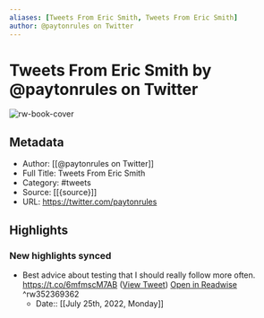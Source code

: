 ```yaml
---
aliases: [Tweets From Eric Smith, Tweets From Eric Smith]
author: @paytonrules on Twitter
---
```

# Tweets From Eric Smith by @paytonrules on Twitter

![rw-book-cover](https://pbs.twimg.com/profile_images/924335537531564032/DFg7Wqeq.jpg)

## Metadata
- Author: [[@paytonrules on Twitter]]
- Full Title: Tweets From Eric Smith
- Category: #tweets
- Source: [[{source}]]
- URL: https://twitter.com/paytonrules

## Highlights
### New highlights synced
- Best advice about testing that I should really follow more often. https://t.co/6mfmscM7AB ([View Tweet](https://twitter.com/paytonrules/status/1283962551416561664)) [Open in Readwise](https://readwise.io/open/352369362) ^rw352369362
    - Date:: [[July 25th, 2022, Monday]]
